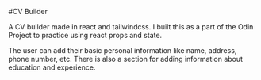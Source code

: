 #CV Builder

A CV builder made in react and tailwindcss. I built this as a part of the Odin Project to practice using react props and state.

The user can add their basic personal information like name, address, phone number, etc. There is also a section for adding information about education and experience.